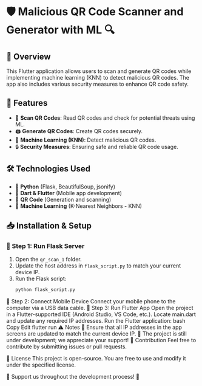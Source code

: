 # 🛡️ Malicious QR Code Scanner and Generator with ML 🔍

## 🚀 Overview
This Flutter application allows users to scan and generate QR codes while implementing machine learning (KNN) to detect malicious QR codes. The app also includes various security measures to enhance QR code safety.

## 🎯 Features
- 📸 **Scan QR Codes**: Read QR codes and check for potential threats using ML.
- 🖨️ **Generate QR Codes**: Create QR codes securely.
- 🤖 **Machine Learning (KNN)**: Detect malicious QR codes.
- 🔒 **Security Measures**: Ensuring safe and reliable QR code usage.

## 🛠️ Technologies Used
- 🐍 **Python** (Flask, BeautifulSoup, jsonify)
- 🎯 **Dart & Flutter** (Mobile app development)
- 📡 **QR Code** (Generation and scanning)
- 🤖 **Machine Learning** (K-Nearest Neighbors - KNN)

## 📥 Installation & Setup

### 🏁 Step 1: Run Flask Server
1. Open the `qr_scan_1` folder.
2. Update the host address in `flask_script.py` to match your current device IP.
3. Run the Flask script:
   ```bash
   python flask_script.py
🔌 Step 2: Connect Mobile Device
Connect your mobile phone to the computer via a USB data cable.
📲 Step 3: Run Flutter App
Open the project in a Flutter-supported IDE (Android Studio, VS Code, etc.).
Locate main.dart and update any required IP addresses.
Run the Flutter application:
bash
Copy
Edit
flutter run
⚠️ Notes
📝 Ensure that all IP addresses in the app screens are updated to match the current device IP.
🚧 The project is still under development; we appreciate your support!
🤝 Contribution
Feel free to contribute by submitting issues or pull requests.

📜 License
This project is open-source. You are free to use and modify it under the specified license.

🙏 Support us throughout the development process! 🚀

